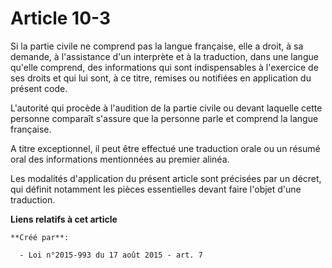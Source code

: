 # Article 10-3

Si la partie civile ne comprend pas la langue française, elle a droit, à sa demande, à l'assistance d'un interprète et à la
traduction, dans une langue qu'elle comprend, des informations qui sont indispensables à l'exercice de ses droits et qui lui
sont, à ce titre, remises ou notifiées en application du présent code. 

L'autorité qui procède à l'audition de la partie civile ou devant laquelle cette personne comparaît s'assure que la personne
parle et comprend la langue française. 

A titre exceptionnel, il peut être effectué une traduction orale ou un résumé oral des informations mentionnées au premier
alinéa. 

Les modalités d'application du présent article sont précisées par un décret, qui définit notamment les pièces essentielles
devant faire l'objet d'une traduction.

**Liens relatifs à cet article**

	**Créé par**:

	  - Loi n°2015-993 du 17 août 2015 - art. 7
